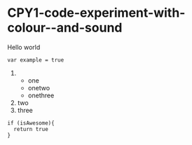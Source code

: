 # CPY1-code-experiment-with-colour--and-sound

Hello world

`var example = true`

1. * one
   * onetwo
   * onethree
1. two
1. three



```
if (isAwesome){
  return true
}
```
